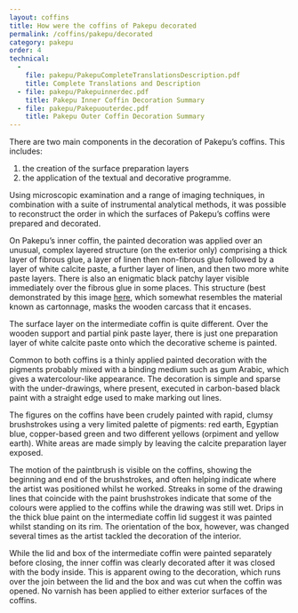 ```yaml
---
layout: coffins
title: How were the coffins of Pakepu decorated
permalink: /coffins/pakepu/decorated
category: pakepu
order: 4
technical:
  - 
    file: pakepu/PakepuCompleteTranslationsDescription.pdf
    title: Complete Translations and Description
  - file: pakepu/Pakepuinnerdec.pdf
    title: Pakepu Inner Coffin Decoration Summary
  - file: pakepu/Pakepuouterdec.pdf
    title: Pakepu Outer Coffin Decoration Summary
---
```


There are two main components in the decoration of Pakepu’s coffins. This includes: 

1. the creation of the surface preparation layers
2. the application of the textual and decorative programme.

Using microscopic examination and a range of imaging techniques, in combination with a suite of instrumental analytical methods, it was possible to reconstruct the order in which the surfaces of Pakepu’s coffins were prepared and decorated.

On Pakepu’s inner coffin, the painted decoration was applied over an unusual, complex layered structure (on the exterior only) comprising a thick layer of fibrous glue, a layer of linen then non-fibrous glue followed by a layer of white calcite paste, a further layer of linen, and then two more white paste layers. There is also an enigmatic black patchy layer visible immediately over the fibrous glue in some places. This structure (best demonstrated by this image [here](/images/pakepu/preparationlayers.jpg), which somewhat resembles the material known as cartonnage, masks the wooden carcass that it encases.

The surface layer on the intermediate coffin is quite different. Over the wooden support and partial pink paste layer, there is just one preparation layer of white calcite paste onto which the decorative scheme is painted.

Common to both coffins is a thinly applied painted decoration with the pigments probably mixed with a binding medium such as gum Arabic, which gives a watercolour-like appearance. The decoration is simple and sparse with the under-drawings, where present, executed in carbon-based black paint with a straight edge used to make marking out lines.

The figures on the coffins have been crudely painted with rapid, clumsy brushstrokes using a very limited palette of pigments: red earth, Egyptian blue, copper-based green and two different yellows (orpiment and yellow earth). White areas are made simply by leaving the calcite preparation layer exposed.

The motion of the paintbrush is visible on the coffins, showing the beginning and end of the brushstrokes, and often helping indicate where the artist was positioned whilst he worked. Streaks in some of the drawing lines that coincide with the paint brushstrokes indicate that some of the colours were applied to the coffins while the drawing was still wet. Drips in the thick blue paint on the intermediate coffin lid suggest it was painted whilst standing on its rim. The orientation of the box, however, was changed several times as the artist tackled the decoration of the interior.

While the lid and box of the intermediate coffin were painted separately before closing, the inner coffin was clearly decorated after it was closed with the body inside. This is apparent owing to the decoration, which runs over the join between the lid and the box and was cut when the coffin was opened. No varnish has been applied to either exterior surfaces of the coffins.
